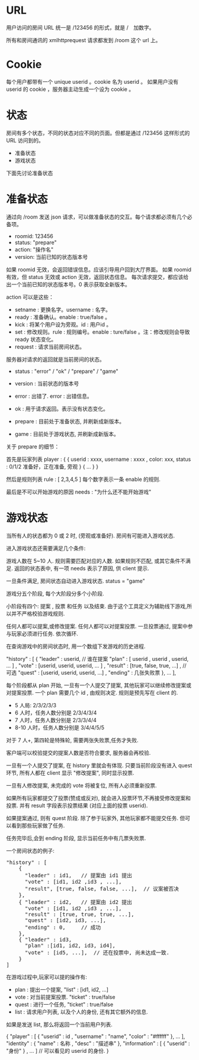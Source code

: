 URL
====

用户访问的房间 URL 统一是 /123456 的形式，就是 /　加数字。

所有和房间通讯的 xmlhttprequest 请求都发到 /room 这个 url 上。

Cookie
====

每个用户都带有一个 unique userid 。cookie 名为 userid 。
如果用户没有 userid 的 cookie ，服务器主动生成一个设为 cookie 。

状态
====
房间有多个状态，不同的状态对应不同的页面。但都是通过 /123456 这样形式的 URL 访问到的。

* 准备状态
* 游戏状态

下面先讨论准备状态

准备状态
====
通过向 /room 发送 json 请求，可以做准备状态的交互。每个请求都必须有几个必备项。

* roomid: 123456
* status: "prepare"
* action: "操作名"
* version: 当前已知的状态版本号

如果 roomid 无效，会返回错误信息。应该引导用户回到大厅界面。
如果 roomid 有效，但 status 无效或 action 无效，返回状态信息。
每次请求提交，都应该给出一个当前已知的状态版本号。0 表示获取全新版本。

action 可以是这些：

* setname : 更换名字。username : 名字。
* ready : 准备确认。enable : true/false 。
* kick : 将某个用户设为旁观。id : 用户id 。
* set : 修改规则。rule : 规则编号。enable : ture/false 。注：修改规则会导致 ready 状态变化。
* request : 请求当前房间状态。

服务器对请求的返回就是当前房间的状态。

* status : "error" / "ok" / "prepare" / "game"
* version : 当前状态的版本号

* error : 出错了. error : 出错信息。
* ok : 用于请求返回。表示没有状态变化。
* prepare : 目前处于准备状态, 并刷新成新版本。
* game : 目前处于游戏状态, 并刷新成新版本。

关于 prepare 的细节：

首先是玩家列表
player : {
  { userid : xxxx, username : xxxx , color: xxx, status : 0/1/2 准备好，正在准备, 旁观 }
  { ... }
}

然后是规则列表
rule : [ 2,3,4,5 ]
每个数字表示一条 enable 的规则.

最后是不可以开始游戏的原因
needs : "为什么还不能开始游戏"

游戏状态
======

当所有人的状态都为 0 或 2 时, (旁观或准备好). 房间有可能进入游戏状态.

进入游戏状态还需要满足几个条件:

游戏人数在 5~10 人. 规则需要匹配对应的人数. 如果规则不匹配, 或其它条件不满足.
返回的状态表中, 有一项 needs 表示了原因, 供 client 提示.

一旦条件满足, 房间状态自动进入游戏状态. status = "game"

游戏分五个阶段, 每个大阶段分多个小阶段.

小阶段有四个: 提案 , 投票 和任务 以及结束. 由于这个工具定义为辅助线下游戏,所以并不严格校验游戏规则.

任何人都可以提案,或修改提案. 任何人都可以对提案投票. 一旦投票通过, 提案中参与玩家必须进行任务. 依次循环.

在查询游戏中的房间状态时, 用一个数组下发游戏的历史进程.

"history" : [
	{ 
	"leader" : userid,	// 谁在提案
	"plan" : [ userid , userid , userid, ... ] ,
	"vote" : [userid, userid, userid, ... ] ,
	"result" : [true, false, true, ...] , // 可选
	"quest" : [userid, userid, userid, ...] ,
	"ending" : 几张失败票 }, 
	...
],

每个阶段都从 plan 开始, 一旦有一个人提交了提案, 其他玩家可以继续修改提案或对提案投票.
一个 plan 需要几个 id , 由规则决定. 规则是预先写在 client 的.

* 5 人局:  2/3/2/3/3 
* 6 人时，任务人数分别是 2/3/4/3/4 
* 7 人时，任务人数分别是 2/3/3/4/4 
* 8-10 人时，任务人数分别是 3/4/4/5/5 

对于 7 人+, 第四轮是特殊轮, 需要两张失败票,任务才失败.

客户端可以校验提交的提案人数是否符合要求, 服务器会再校验.

一旦有一个人提交了提案, 在 history 里就会有体现. 只要当前阶段没有进入 quest 环节,
所有人都在 client 显示 "修改提案", 同时显示投票.

一旦有人修改提案, 未完成的 vote 将被复位, 所有人必须重新投票.

如果所有玩家都提交了投票(赞成或反对), 就会进入投票环节,不再接受修改提案和投票.
并有 result 字段表示投票结果 (对应上面的投票 userid).

如果提案通过, 则有 quest 阶段. 除了参于玩家外, 其他玩家都不能提交任务. 
但可以看到那些玩家做了任务. 

任务完毕后,会到 ending 阶段,  显示当前任务中有几票失败票. 

一个房间状态的例子:

<pre>
"history" : [
	{ 
	  "leader" : id1,	// 提案由 id1 提出
	  "vote" : [id1, id2 ,id3 , ...],
	  "result", [true, false, false, ...],	// 议案被否决
	},
	{ "leader" : id2,	// 提案由 id2 提出
	  "vote" : [id1, id2 ,id3 , ...],
	  "result" : [true, true, true, ...],
	  "quest" : [id2, id3, ...],
	  "ending" : 0,		// 成功
	},
	{ "leader" : id3,
	  "plan" :[id1, id2, id3, id4],
	  "vote" : [id5, ...],	// 还在投票中, 尚未达成一致.
	}
]
</pre>

在游戏过程中,玩家可以提的操作有:

* plan : 提出一个提案, "list" : [id1, id2, ...]
* vote : 对当前提案投票. "ticket" : true/false
* quest : 进行一个任务, "ticket" : true/false
* list : 请求用户列表, 以及个人的身份, 还有其它额外的信息.

如果是发送 list, 那么将返回一个当前用户列表.

{
  "player" : [ { "userid" : id , "username" : "name", "color" : "#ffffff" }, ... ],
  "identity" : { "name" : 名称 , "desc" : "描述串"  },
  "information" : [ { "userid" : "身份" } , ...  ]	// 可以看见的 userid 的身份.
}